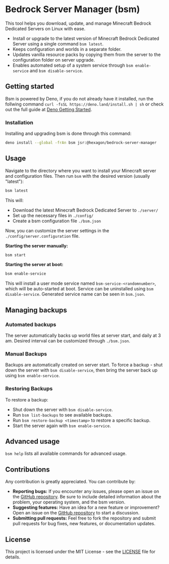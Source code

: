 # Bedrock Server Manager (bsm)

This tool helps you download, update, and manage Minecraft Bedrock Dedicated
Servers on Linux with ease.

- Install or upgrade to the latest version of Minecraft Bedrock Dedicated Server
  using a single command `bsm latest`.
- Keeps configuration and worlds in a separate folder.
- Updates vanilla resource packs by copying them from the server to the
  configuration folder on server upgrade.
- Enables automated setup of a system service through `bsm enable-service` and
  `bsm disable-service`.

## Getting started

Bsm is powered by Deno, if you do not already have it installed, run the
follwing command `curl -fsSL https://deno.land/install.sh | sh` or check out the
full guide at <a href="https://docs.deno.com/runtime/#install-deno">Deno Getting
Started</a>.

### Installation

Installing and upgrading bsm is done through this command:

```bash
deno install --global -frAn bsm jsr:@hexagon/bedrock-server-manager
```

## Usage

Navigate to the directory where you want to install your Minecraft server and
configuration files. Then run `bsm` with the desired version (usually "latest"):

```bash
bsm latest
```

This will:

- Download the latest Minecraft Bedrock Dedicated Server to `./server/`
- Set up the necessary files in `./config/`
- Create a bsm configuration file `./bsm.json`

Now, you can customize the server settings in the
`./config/server.configuration` file.

**Starting the server manually:**

```bash
bsm start
```

**Starting the server at boot:**

```bash
bsm enable-service
```

This will install a user mode service named `bsm-service-<randomnumber>`, which
will be auto-started at boot. Service can be uninstalled using
`bsm disable-service`. Generated service name can be seen in `bsm.json`.

## Managing backups

### Automated backups

The server automatically backs up world files at server start, and daily at 3
am. Desired interval can be customized through `./bsm.json`.

### Manual Backups

Backups are automatically created on server start. To force a backup - shut down
the server with `bsm disable-service`, then bring the server back up using
`bsm enable-service`.

### Restoring Backups

To restore a backup:

- Shut down the server with `bsm disable-service`.
- Run `bsm list-backups` to see available backups.
- Run `bsm restore-backup <timestamp>` to restore a specific backup.
- Start the server again with `bsm enable-service`.

## Advanced usage

`bsm help` lists all available commands for advanced usage.

## Contributions

Any contribution is greatly appreciated. You can contribute by:

- **Reporting bugs:** If you encounter any issues, please open an issue on the
  [GitHub repository](https://github.com/Hexagon/bedrock-server-manager/issues).
  Be sure to include detailed information about the problem, your operating
  system, and the bsm version.
- **Suggesting features:** Have an idea for a new feature or improvement? Open
  an issue on the
  [GitHub repository](https://github.com/Hexagon/bedrock-server-manager/issues)
  to start a discussion.
- **Submitting pull requests:** Feel free to fork the repository and submit pull
  requests for bug fixes, new features, or documentation updates.

## License

This project is licensed under the MIT License - see the [LICENSE](LICENSE) file
for details.
